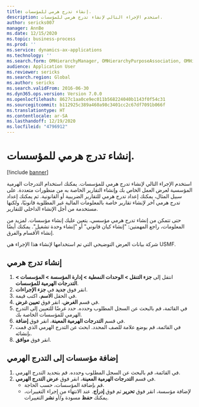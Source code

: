 ```yaml
---
title: إنشاء تدرج هرمي للمؤسسات.
description: استخدم الإجراء التالي لإنشاء تدرج هرمي للمؤسسات.
author: sericks007
manager: AnnBe
ms.date: 12/15/2020
ms.topic: business-process
ms.prod: ''
ms.service: dynamics-ax-applications
ms.technology: ''
ms.search.form: OMHierarchyManager, OMHierarchyPurposeAssociation, OMHierarchySelection, HierarchyDesigner
audience: Application User
ms.reviewer: sericks
ms.search.region: Global
ms.author: sericks
ms.search.validFrom: 2016-06-30
ms.dyn365.ops.version: Version 7.0.0
ms.openlocfilehash: 8627c1aa0ce9ec011b568224040b1143f0f54c31
ms.sourcegitcommit: b112925c389a460a98c3401cc2c67df7091b066f
ms.translationtype: HT
ms.contentlocale: ar-SA
ms.lasthandoff: 12/19/2020
ms.locfileid: "4796912"
---
```

# <a name="create-an-organization-hierarchy"></a>إنشاء تدرج هرمي للمؤسسات.

[!include [banner](../../includes/banner.md)]

استخدم الإجراء التالي لإنشاء تدرج هرمي للمؤسسات. يمكنك استخدام التدرجات الهرمية المؤسسية لعرض العمل الخاص بك وإنشاء التقارير الخاصة به من منظورات متعددة. على سبيل المثال، يمكنك إعداد تدرج هرمي للتقارير الضريبية أو القانونية. ثم يمكنك إعداد تدرج هرمي آخر لإنشاء تقارير خاصة بالمعلومات المالية غير المطلوبة قانونيًا، ولكنها مستخدمة من أجل الإنشاء الداخلي للتقارير. 

حتى تتمكن من إنشاء تدرج هرمي مؤسسي، يتعين عليك إنشاء مؤسسات. لمزيد من المعلومات، راجع المهمتين: "إنشاء كيان قانوني" أو "إنشاء وحدة تشغيل". يمكنك أيضًا إنشاء الأقسام والفرق. 

شركة بيانات العرض التوضيحي التي تم استخدامها لإنشاء هذا الإجراء هي USMF.

## <a name="create-a-hierarchy"></a>إنشاء تدرج هرمي
1. انتقل إلى **جزء التنقل > الوحدات النمطية > إدارة المؤسسة > المؤسسات > التدرجات الهرمية للمؤسسات**.
2. انقر فوق **جديد** في **جزء الإجراءات**.
3. في الحقل **الاسم**، اكتب قيمة.
4. في قسم **الغرض**، انقر فوق **تعيين غرض‬**.
5. في القائمة، قم بالبحث عن السجل المطلوب وحدده. حدد غرضًا للتعيين إلى التدرج الهرمي للمؤسسات الخاصة بك.  
6. في قسم **التدرجات الهرمية المعينة‬**، انقر فوق **إضافة**.
7. في القائمة، قم بوضع علامة للصف المحدد. ابحث عن التدرج الهرمي الذي قمت بإنشائه.  
8. انقر فوق **موافق**.

## <a name="add-organizations-to-the-hierarchy"></a>إضافة مؤسسات إلى التدرج الهرمي
1. في القائمة، قم بالبحث عن السجل المطلوب وحدده. قم بتحديد التدرج الهرمي.  
2. في قسم **التدرجات الهرمية المعينة**، انقر فوق **عرض التدرج الهرمي**.
    - قم بإضافة المؤسسات، حسب الحاجة.  
    - لإضافة مؤسسة، انقر فوق **تحرير** ثم فوق **إدراج**. عند الانتهاء من إجراء التغييرات، يمكنك **حفظ** مسودة و/أو **نشر** التغييرات.  

